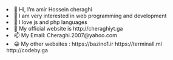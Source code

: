 <li>👋 Hi, I’m amir Hossein cheraghi 
</li>
<li>👀 I am very interested in web programming and development
</li>
<li>🌱 I love js and php languages
</li>
<li>💞️ My official website is http://cheraghiyt.ga 
</li>
<li> 📫 My Email: Cheraghi.2007@yahoo.com
</li>
<li> 😀️ My other websites :
https://bazino1.ir 
https://terminall.ml 
http://codeby.ga
</li>
